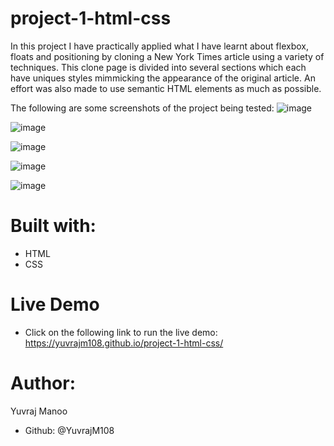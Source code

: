 # project-1-html-css
In this project I have practically applied what I have learnt about flexbox, floats and positioning by cloning a New York Times article using a variety of techniques. This clone page is divided into several sections which each have uniques styles mimmicking the appearance of the original article. An effort was also made to use semantic HTML elements as much as possible.

The following are some screenshots of the project being tested:
![image](https://user-images.githubusercontent.com/70488620/112661571-0bf1ca80-8e2d-11eb-8783-99f4236772a0.png)

![image](https://user-images.githubusercontent.com/70488620/112661829-55421a00-8e2d-11eb-9495-9c71d4ad227d.png)

![image](https://user-images.githubusercontent.com/70488620/112661913-70ad2500-8e2d-11eb-8add-110be97bd29c.png)

![image](https://user-images.githubusercontent.com/70488620/112661998-8a4e6c80-8e2d-11eb-8623-b18ce04263a9.png)

![image](https://user-images.githubusercontent.com/70488620/112662055-9cc8a600-8e2d-11eb-9120-b53f9e7ba1b9.png)


# Built with:
- HTML
- CSS

# Live Demo
- Click on the following link to run the live demo: https://yuvrajm108.github.io/project-1-html-css/

# Author:
Yuvraj Manoo
- Github: @YuvrajM108
